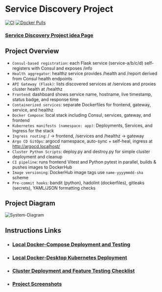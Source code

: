 # Service Discovery Project
[![CI](https://github.com/s1natex/Service-Discovery/actions/workflows/ci.yml/badge.svg?branch=main)](https://github.com/s1natex/Service-Discovery/actions/workflows/ci.yml)
[![Docker Pulls](https://img.shields.io/docker/pulls/s1natex/service-discovery.svg)](https://hub.docker.com/r/s1natex/service-discovery)

### [Service Discovery Project idea Page](https://roadmap.sh/projects/service-discovery)
## Project Overview
- `Consul-based registration`: each Flask service (service-a/b/c/d) self-registers with Consul and exposes /info
- `Health aggregator`: healthz service provides /health and /report derived from Consul health endpoints
- `API Gateway (Flask)`: lists discovered services at /services and proxies cluster health at /healthz
- `Frontend`: dashboard shows service name, hostname, live timestamp, status badge, and response time
- `Containerized services`: separate Dockerfiles for frontend, gateway, service, and healthz
- `Docker Compose`: local stack including Consul, services, gateway, and frontend
- `Kubernetes manifests (namespace: app)`: Deployments, Services, and Ingress for the stack
- `Ingress routing`: / → frontend, /services and /healthz → gateway
- `Argo CD GitOps`: argocd namespace, auto-sync + self-heal, ingress at http://argocd.localhost/
- `Cluster Python Scripts`: deploy.py and destroy.py for simple cluster deployment and cleanup
- `CI pipeline`: runs frontend Vitest and Python pytest in parallel, builds & pushes images to DockerHub
- `Image versioning`: DockerHub image tags use `name-yyyymmdd-sha` scheme
- `Pre-commit hooks`: bandit (python), hadolint (dockerfiles), gitleaks (secrets), YAML/JSON formatting checks
## Project Diagram
![System-Diagram](./docs/media)
## Instructions Links
- ### [Local Docker-Compose Deployment and Testing](./docs/docker-compose.md)
- ### [Local Docker-Desktop Kubernetes Deployment](./docs/k8s.md)
- ### [Cluster Deployment and Feature Testing Checklist](./docs/tests-checklist.md)
- ### [Project Screenshots](./docs/screenshots.md)
